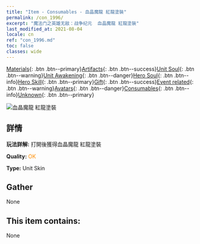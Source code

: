 ```yaml
---
title: "Item - Consumables - 血晶魔龍 紅龍塗裝"
permalink: /con_1996/
excerpt: "魔法门之英雄无敌：战争纪元  血晶魔龍 紅龍塗裝"
last_modified_at: 2021-08-04
locale: cn
ref: "con_1996.md"
toc: false
classes: wide
---
```

 [Materials](/ItemsCN/){: .btn .btn--primary}[Artifacts](/ItemsCN/Artifacts/){: .btn .btn--success}[Unit Soul](/ItemsCN/UnitSoul/){: .btn .btn--warning}[Unit Awakening](/ItemsCN/UnitAwakening/){: .btn .btn--danger}[Hero Soul](/ItemsCN/HeroSoul/){: .btn .btn--info}[Hero Skill](/ItemsCN/HeroSkill/){: .btn .btn--primary}[Gift](/ItemsCN/Gift/){: .btn .btn--success}[Event related](/ItemsCN/Events/){: .btn .btn--warning}[Avatars](/ItemsCN/Avatars/){: .btn .btn--danger}[Consumables](/ItemsCN/Consumables/){: .btn .btn--info}[Unknown](/ItemsCN/Unknown/){: .btn .btn--primary}

 ![血晶魔龍 紅龍塗裝](/images/u/ti_honglongdiancang.jpg)

## 詳情
 **玩法詳解:** 打開後獲得血晶魔龍 紅龍塗裝

 **Quality:** <span style="color: #FF8C00">OK</span>

 **Type:** Unit Skin

## Gather

  None

## This item contains:

  None


